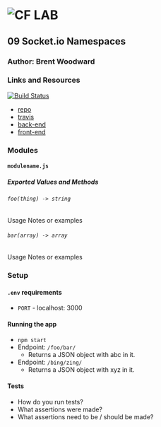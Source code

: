 ![CF](http://i.imgur.com/7v5ASc8.png) LAB
=================================================

## 09 Socket.io Namespaces

### Author: Brent Woodward

### Links and Resources
[![Build Status](https://www.travis-ci.com/BrentTech/09-socket.io-ns.svg?branch=master)](https://www.travis-ci.com/BrentTech/09-socket.io-ns)
* [repo](https://github.com/BrentTech/09-socket.io-ns)
* [travis](https://www.travis-ci.com/BrentTech/09-socket.io-ns)
* [back-end](http://xyz.com)
* [front-end](http://xyz.com)

### Modules
#### `modulename.js`
##### Exported Values and Methods

###### `foo(thing) -> string`
Usage Notes or examples

###### `bar(array) -> array`
Usage Notes or examples

### Setup
#### `.env` requirements
* `PORT` - localhost: 3000

#### Running the app
* `npm start`
* Endpoint: `/foo/bar/`
  * Returns a JSON object with abc in it.
* Endpoint: `/bing/zing/`
  * Returns a JSON object with xyz in it.

#### Tests
* How do you run tests?
* What assertions were made?
* What assertions need to be / should be made?
